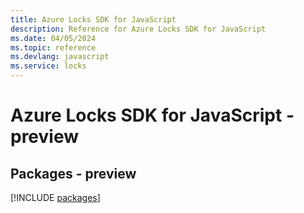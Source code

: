 ```yaml
---
title: Azure Locks SDK for JavaScript
description: Reference for Azure Locks SDK for JavaScript
ms.date: 04/05/2024
ms.topic: reference
ms.devlang: javascript
ms.service: locks
---
```

# Azure Locks SDK for JavaScript - preview
## Packages - preview
[!INCLUDE [packages](locks-index.md)]